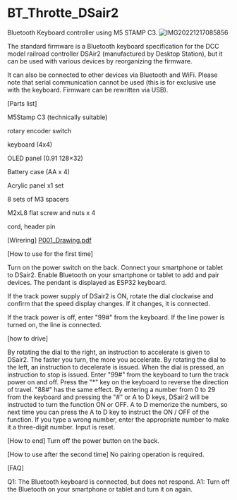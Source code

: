 # BT_Throtte_DSair2

Bluetooth Keyboard controller using M5 STAMP C3.
![IMG20221217085856](https://github.com/HMX-1972/BT_Throtte_DSair2/assets/110798387/6e30f0e3-7015-455a-bf1b-a1b3d810f42b)

The standard firmware is a Bluetooth keyboard specification for the DCC model railroad controller DSAir2 (manufactured by Desktop Station), but it can be used with various devices by reorganizing the firmware.

It can also be connected to other devices via Bluetooth and WiFi. Please note that serial communication cannot be used (this is for exclusive use with the keyboard. Firmware can be rewritten via USB).

[Parts list]

M5Stamp C3 (technically suitable)

rotary encoder switch

keyboard (4x4)

OLED panel (0.91 128×32)

Battery case (AA x 4)

Acrylic panel x1 set

8 sets of M3 spacers

M2xL8 flat screw and nuts x 4

cord, header pin

[Wirering]
[P001_Drawing.pdf](https://github.com/HMX-1972/BT_Throtte_DSair2/files/12340072/P001_Drawing.pdf)

[How to use for the first time]

Turn on the power switch on the back.
Connect your smartphone or tablet to DSair2.
Enable Bluetooth on your smartphone or tablet to add and pair devices. The pendant is displayed as ESP32 keyboard.

If the track power supply of DSair2 is ON, rotate the dial clockwise and confirm that the speed display changes. If it changes, it is connected.

If the track power is off, enter "99#" from the keyboard. If the line power is turned on, the line is connected.

[how to drive]

<speed controle>
By rotating the dial to the right, an instruction to accelerate is given to DSair2. The faster you turn, the more you accelerate. By rotating the dial to the left, an instruction to decelerate is issued. When the dial is pressed, an instruction to stop is issued.

<Truck power supply>
Enter "99#" from the keyboard to turn the track power on and off.

<Direction>
Press the "*" key on the keyboard to reverse the direction of travel. "88#" has the same effect.

<Function>
By entering a number from 0 to 29 from the keyboard and pressing the "#" or A to D keys, DSair2 will be instructed to turn the function ON or OFF. A to D memorize the numbers, so next time you can press the A to D key to instruct the ON / OFF of the function.

<Keyboard input>
If you type a wrong number, enter the appropriate number to make it a three-digit number. Input is reset.

[How to end]
Turn off the power button on the back.

[How to use after the second time]
No pairing operation is required.

[FAQ]

Q1: The Bluetooth keyboard is connected, but does not respond.
A1: Turn off the Bluetooth on your smartphone or tablet and turn it on again.
